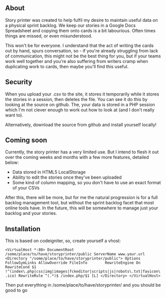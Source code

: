 ## About

Story printer was created to help fulfil my desire to maintain useful data on a physical sprint backlog. We keep our stories in a Google Docs Spreadsheet and copying them onto cards is a bit labourious. Often times things are missed, or even misunderstood.
     
This won't be for everyone. I understand that the act of writing the cards out by hand, spurs conversation, so - if you're already struggling from lack of communication, this might not be the best thing for you, but if your teams work well together and you're also suffering from writers cramp when duplicating work to cards, then maybe you'll find this useful.

## Security

When you upload your .csv to the site, it stores it temporarily while it stores the stories in a session, then deletes the file. You can see it do this by looking at the source on github. The, your data is stored in a PHP session which I'm not clever enough to work out how to look at (and I don't really want to).

Alternatively, download the source from github and install yourself locally!

## Coming soon

Currently, the story printer has a very limited use. But I intend to flesh it out over the coming weeks and months with a few more features, detailed below:

 * Data stored in HTML5 LocalStorage
 * Ability to edit the stories once they've been uploaded</li>
 * Some kind of column mapping, so you don't have to use an exact format of your CSVs

After this, there will be more, but for me the natural progression is for a     full backlog management tool, but without the sprint backlog facet that     most online tools have. In the future, this will be somewhere to manage just your backlog and your stories.

## Installation

This is based on codeigniter, so, create yourself a vhost:

`<VirtualHost *:80>
    DocumentRoot /some/place/to/have/storyprinter/public
    ServerName www.your.url 
    <Directory "/some/place/to/have/storyprinter/public">
        Options FollowSymLinks
        AllowOverride FileInfo	     
        RewriteEngine On
        RewriteCond $1 !^(index\.php|css|img|images|fckeditor|scripts|js|robots\.txt|favicon\.ico)
        RewriteRule ^(.*)$ /index.php/$1 [L]
    </Directory>
</VirtualHost>`

Then put everything in /some/place/to/have/storyprinter/ and you should be good to go